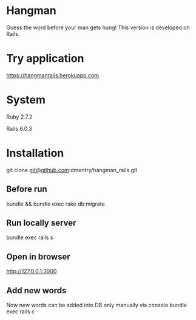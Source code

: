 # Hangman
Guess the word before your man gets hung! This version is developed on Rails.

# Try application
https://hangmanrails.herokuapp.com

# System
Ruby 2.7.2

Rails 6.0.3

# Installation
git clone git@github.com:dmentry/hangman_rails.git

## Before run
bundle && bundle exec rake db:migrate

## Run locally server
bundle exec rails s

## Open in browser
http://127.0.0.1:3000

## Add new words
Now new words can be added into DB only manually via console
bundle exec rails c
